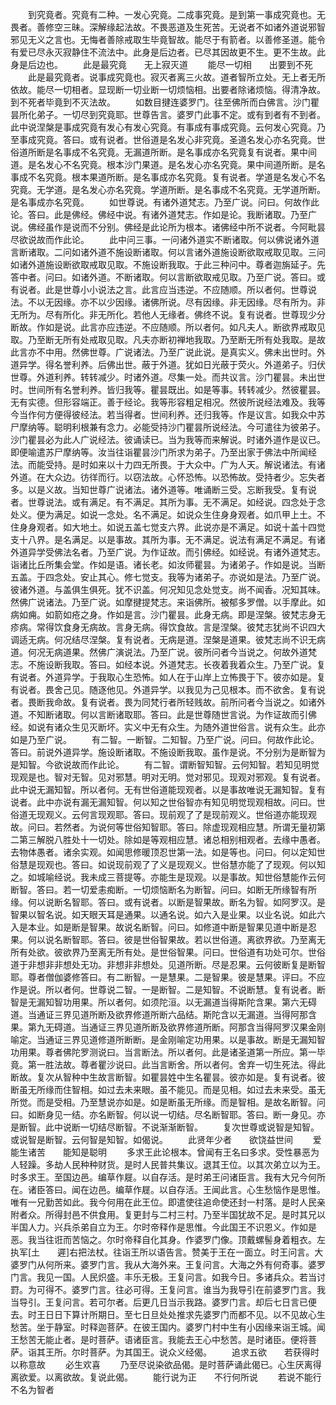 <!-- { "loadSidebar": true } -->
　　到究竟者。究竟有二种。一发心究竟。二成事究竟。是到第一事成究竟也。无畏者。善修空三昧。深解缘起法故。不畏恶道及生死苦。无说者不如诸外道说邪智邪见无义之言也。无悔者善除戒取生毕竟智故。能尽于有箭者。以善修圣道。能令有爱已尽永灭寂静住不流法中。此身是后边者。已尽其因故更不生。更不生故。此身是后边也。
　　此是最究竟　　无上寂灭道
　　能尽一切相　　出要到不死
　　此是最究竟者。说事成究竟也。寂灭者离三火故。道者智所立处。无上者无所依故。能尽一切相者。显现断一切业断一切烦恼相。出要者除诸烦恼。得清净故。到不死者毕竟到不灭法故。
　　如数目揵连婆罗门。往至佛所而白佛言。沙门瞿昙所化弟子。一切尽到究竟耶。世尊告言。婆罗门此事不定。或有到者有不到者。此中说涅槃是事成究竟有发心有发心究竟。有事成有事成究竟。云何发心究竟。乃至事成究竟。答曰。或有说者。世俗道是名发心非究竟。圣道名发心亦名究竟。世俗道所断是名事成不名究竟。无漏道所断。是名事成亦名究竟复有说者。果中间道。是名发心不名究竟。根本沙门果道。是名发心亦名究竟。果中间道所断。是名事成不名究竟。根本果道所断。是名事成亦名究竟。复有说者。学道是名发心不名究竟。无学道。是名发心亦名究竟。学道所断。是名事成不名究竟。无学道所断。是名事成亦名究竟。
　　如世尊说。有诸外道梵志。乃至广说。问曰。何故作此论。答曰。此是佛经。佛经中说。有诸外道梵志。作如是论。我断诸取。乃至广说。佛经虽作是说而不分别。佛经是此论所为根本。诸佛经中所不说者。今阿毗昙尽欲说故而作此论。
　　此中问三事。一问诸外道实不断诸取。何以佛说诸外道言断诸取。二问如诸外道不施设断诸取。何以言诸外道施设断欲取戒取见取。三问如诸外道施设断欲取戒取见取。不施设断我取。于此三种问中。尊者迦旃延子。先答中者。问曰。如诸外道。不断诸取。何以言断欲取戒见取。乃至广说。答曰。或有说者。此是世尊小小说法之言。此言应当违逆。不应随顺。所以者何。世尊说法。不以无因缘。亦不以少因缘。诸佛所说。尽有因缘。非无因缘。尽有所为。非无所为。尽有所化。非无所化。若他人无缘者。佛终不说。复有说者。世尊现少分断故。作如是说。此言亦应违逆。不应随顺。所以者何。如凡夫人。断欲界戒取见取。乃至断无所有处戒取见取。凡夫亦断初禅地我取。乃至断无所有处我取。是故此言亦不中用。然佛世尊。广说诸法。乃至广说此说。是真实义。佛未出世时。外道异学。得名誉利养。后佛出世。蔽于外道。犹如日光蔽于荧火。外道弟子。归伏世尊。外道利养。转转减少。时诸外道。尽集一处。而共议言。沙门瞿昙。未出世时。世间所有名誉利养。皆归我等。瞿昙既出。如是等事。转转减少。然彼瞿昙。无有实德。但形容端正。善于经论。我等形容粗足相况。然彼所说经法难及。我等今当作何方便得彼经法。若当得者。世间利养。还归我等。作是议言。如我众中苏尸摩纳等。聪明利根兼有念力。必能受持沙门瞿昙所说经法。今可遣往为彼弟子。沙门瞿昙必为此人广说经法。彼诵读已。当为我等而来解说。时诸外道作是议已。即便喻遣苏尸摩纳等。汝当往诣瞿昙沙门所求为弟子。乃至出家于佛法中所闻经法。而能受持。是时如来以十力四无所畏。于大众中。广为人天。解说诸法。有诸外道。在大众边。彷徉而行。以窃法故。心怀恐怖。以恐怖故。受持者少。忘失者多。以是义故。当知世尊广说诸法。诸外道等。唯诵断三受。忘断我受。复有说者。世尊说法。或有满足。有不满足。其所为事。无不满足。如经说。四念处于念处义。便为满足。如说一念处。名不满足。如说众生住身身观者。如爪甲上土。不住身身观者。如大地土。如说五盖七觉支六界。此说亦是不满足。如说十盖十四觉支十八界。是名满足。以是事故。其所为事。无不满足。说法有满足不满足。有诸外道异学受佛法名者。乃至广说。为作证故。而引佛经。如经说。有诸外道梵志。诣诸比丘所集会堂。作如是语。诸长老。如汝师瞿昙。为诸弟子。作如是说。当断五盖。于四念处。安止其心。修七觉支。我等为诸弟子。亦说如是法。乃至广说。彼诸外道。与盖俱生俱死。犹不识盖。何况知见念处觉支。尚不闻香。况知其味。然佛广说诸法。乃至广说。如摩揵提梵志。来诣佛所。被郁多罗僧。以手摩此。如病如痈。如箭如疮之身。作如是言。沙门瞿昙。此身无病。即是涅槃。彼梵志身无疹病。常得饮食身无病故。言身无病。得饮食故。言是涅槃。彼梵志犹尚不识四大调适无病。何况结尽涅槃。复有说者。无病是道。涅槃是道果。彼梵志尚不识无病道。何况无病道果。然佛广演说法。乃至广说。彼所问者今当说之。何故外道梵志。不施设断我取。答曰。如经本说。外道梵志。长夜着我着众生。乃至广说。复有说者。外道异学。于我取心生恐怖。如人在于山岸上立怖畏于下。彼亦如是。复有说者。畏舍己见。随逐他见。外道异学。以我见为己见根本。而不欲舍。复有说者。畏断我命故。复有说者。畏为同梵行者所轻贱故。前所问者今当说之。如诸外道。不知断诸取。何以言断诸取耶。答曰。此是世尊随世言说。为作证故而引佛经。如说有诸众生见灭断坏。实义中无有众生。为随外道世俗言。说有众生。此亦如是乃至广说。
　　有二智。一断智。二知智。乃至广说。问曰。何故作此论。答曰。前说外道异学。施设断诸取。不施设断我取。虽作是说。不分别为是断智为是知智。今欲说故而作此论。
　　有二智。谓断智知智。云何知智。若知见明觉现观是也。智对无智。见对邪慧。明对无明。觉对邪见。现观对邪观。复有说者。此中说无漏知智。所以者何。无有世俗道能现观者。以是事故唯说无漏知智。复有说者。此中亦说有漏无漏知智。何以知之世俗智亦有知见明觉现观相故。问曰。世俗道无现观义。云何言现观耶。答曰。现前观了了是现前观义。世俗道亦能现观故。问曰。若然者。为说何等世俗知智耶。答曰。除虚现观相应慧。所谓无量初第二第三解脱八胜处十一切处。除如是等观相应慧。诸总相别相观者。去缘中愚者。去物体愚者。诸余实观。如闻思修暖顶忍世第一法。如是等也。问曰。何以定知世俗慧是现观也。答曰。如说现前观了了义是现观义。世俗慧亦能了了现观。何以知之。如城喻经说。我未成三菩提等。亦能生是现观。以是事故。知世俗慧能作云何断智。答曰。若一切爱恚痴断。一切烦恼断名为断智。问曰。如断无所缘智有所缘。何以说断名智耶。答曰。或有说者。以断是智果故。断名为智。如阿罗汉。是智果以智名说。如天眼天耳是通果。以通名说。如六入是业果。以业名说。如此六入是本业。如是断是智果。故说名断智。问曰。如修道中断是智果见道中断是忍果。何以说名断智耶。答曰。彼是世俗智果故。若以世俗道。离欲界欲。乃至离无所有处欲。彼欲界乃至离无所有处。是世俗智果。问曰。世俗道有功处可尔。世俗道于非想非非想处无功。非想非非想处。见道所断。尽是忍果。云何彼断复是断智耶。尊者僧伽婆修答曰。有二断智。一是慧果。二是智果。彼是慧果。评曰。不应作是说。所以者何。世尊说二智。一是断智。二是知智。不说断慧。复有说者。断智是无漏知智功用果。所以者何。如须陀洹。以无漏道当得斯陀含果。第六无碍道。当通证三界见道所断及欲界修道所断六品结。斯陀含以无漏道。当得阿那含果。第九无碍道。当通证三界见道所断及欲界修道所断。阿那含当得阿罗汉果金刚喻定。当通证三界见道修道所断断。是金刚喻定功用果。以是事故。断是无漏知智功用果。尊者佛陀罗测说曰。当言断法。所以者何。此是诸圣道第一所应。第一毕竟。第一胜法故。尊者瞿沙说曰。此当言断舍。所以者何。舍弃一切生死法。得此断故。复次从智种中生故言断智。如瞿昙姓中生名瞿昙。彼亦如是。复有说者。彼断虽无所缘而住智相。如过去未来眼。虽不能见。而是见相。如过去未来受。虽无所觉。而是受相。乃至慧说亦如是。如是断虽无所缘。而是智相。是故名断智。问曰。如断身见一结。亦名断智。何以说一切结。尽名断智耶。答曰。断一身见。亦是断智。此中说断一切结尽断智。不说渐渐断智。
　　复次世尊或说智是知智。或说智是断智。云何智是知智。如偈说。
　　此贤年少者　　欲饶益世间
　　爱能生诸苦　　能知是聪明
　　多求王此论根本。曾闻有王名曰多求。受性暴恶为人轻躁。多劫人民种种财货。是时人民普共集议。退其王位。以其次弟立以为王。时多求王。至国边邑。编草作屣。以自存活。是时弟王问诸臣言。我有大兄今何所在。诸臣答曰。闻在边邑。编草作屣。以自存活。王闻此言。心生愁恼作是思惟。唯有一兄勤苦如此。我今何用在此王位。即遣使往追命使还封一村落。是时人民亲附者众。所得封邑不供食用。复更封与二村三村。乃至半国犹故不足。是时其兄以半国人力。兴兵杀弟自立为王。尔时帝释作是思惟。今此国王不识恩义。作如是恶。我当往诳而苦恼之。尔时帝释自化其身。作婆罗门像。顶戴螺髻身着粗衣。左执军[土　　遲]右把法杖。往诣王所以语告言。赞美于王在一面立。时王问言。大婆罗门从何所来。婆罗门言。我从大海外来。王复问言。大海之外有何奇事。婆罗门言。我见一国。人民炽盛。丰乐无极。王复问言。如我今日。多诸兵众。若当讨罸。为可得不。婆罗门言。往必可得。王复问言。谁当为我导引在前婆罗门言。我当导引。王复问言。若可尔者。后更几日当示我路。婆罗门言。却后七日言已便去。时王日日下算计所期日。至七日旦处处推求先婆罗门而都不见。以不见故心生愁苦。坐于静室。时释迦菩萨。在彼王国内。婆罗门村中生有小因缘来诣王城。闻王愁苦无能止者。是时菩萨。语诸臣言。我能去王心中愁苦。是时诸臣。便将菩萨。诣其王所。尔时菩萨。为其国王。说众义经偈。
　　追求五欲　　若获得时　　以称意故
　　必生欢喜
　　乃至尽说染欲品偈。是时菩萨诵此偈已。心生厌离得离欲爱。以离欲故。复说此偈。
　　能行说为正　　不行何所说
　　若说不能行　　不名为智者
